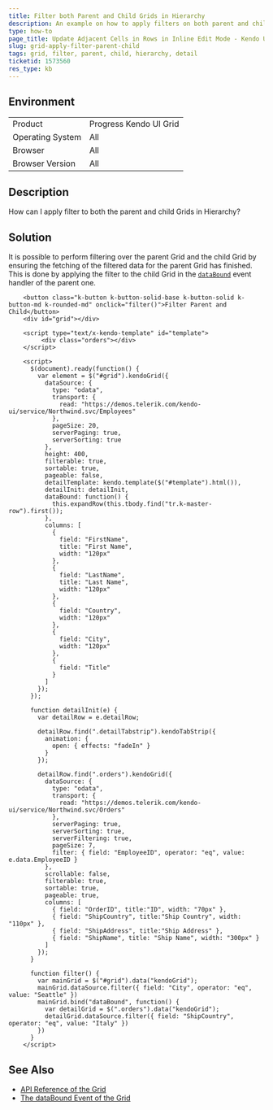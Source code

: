 ```yaml
---
title: Filter both Parent and Child Grids in Hierarchy
description: An example on how to apply filters on both parent and child Grids in Hierarchy.
type: how-to
page_title: Update Adjacent Cells in Rows in Inline Edit Mode - Kendo UI Grid for jQuery
slug: grid-apply-filter-parent-child
tags: grid, filter, parent, child, hierarchy, detail
ticketid: 1573560
res_type: kb
---
```


## Environment

<table>
 <tr>
  <td>Product</td>
  <td>Progress Kendo UI Grid</td>
 </tr>
 <tr>
  <td>Operating System</td>
  <td>All</td>
 </tr>
 <tr>
  <td>Browser</td>
  <td>All</td>
 </tr>
 <tr>
  <td>Browser Version</td>
  <td>All</td>
 </tr>
</table>

## Description

How can I apply filter to both the parent and child Grids in Hierarchy?

## Solution

It is possible to perform filtering over the parent Grid and the child Grid by ensuring the fetching of the filtered data for the parent Grid has finished. This is done by applying the filter to the child Grid in the [`dataBound`](/api/javascript/ui/grid/events/databound) event handler of the parent one.

```dojo
    <button class="k-button k-button-solid-base k-button-solid k-button-md k-rounded-md" onclick="filter()">Filter Parent and Child</button>
    <div id="grid"></div>

    <script type="text/x-kendo-template" id="template">
         <div class="orders"></div>
    </script>

    <script>
      $(document).ready(function() {
        var element = $("#grid").kendoGrid({
          dataSource: {
            type: "odata",
            transport: {
              read: "https://demos.telerik.com/kendo-ui/service/Northwind.svc/Employees"
            },
            pageSize: 20,
            serverPaging: true,
            serverSorting: true
          },
          height: 400,
          filterable: true,
          sortable: true,
          pageable: false,
          detailTemplate: kendo.template($("#template").html()),
          detailInit: detailInit,
          dataBound: function() {
            this.expandRow(this.tbody.find("tr.k-master-row").first());
          },
          columns: [
            {
              field: "FirstName",
              title: "First Name",
              width: "120px"
            },
            {
              field: "LastName",
              title: "Last Name",
              width: "120px"
            },
            {
              field: "Country",
              width: "120px"
            },
            {
              field: "City",
              width: "120px"
            },
            {
              field: "Title"
            }
          ]
        });
      });

      function detailInit(e) {
        var detailRow = e.detailRow;

        detailRow.find(".detailTabstrip").kendoTabStrip({
          animation: {
            open: { effects: "fadeIn" }
          }
        });

        detailRow.find(".orders").kendoGrid({
          dataSource: {
            type: "odata",
            transport: {
              read: "https://demos.telerik.com/kendo-ui/service/Northwind.svc/Orders"
            },
            serverPaging: true,
            serverSorting: true,
            serverFiltering: true,
            pageSize: 7,
            filter: { field: "EmployeeID", operator: "eq", value: e.data.EmployeeID }
          },
          scrollable: false,
          filterable: true,
          sortable: true,
          pageable: true,
          columns: [
            { field: "OrderID", title:"ID", width: "70px" },
            { field: "ShipCountry", title:"Ship Country", width: "110px" },
            { field: "ShipAddress", title:"Ship Address" },
            { field: "ShipName", title: "Ship Name", width: "300px" }
          ]
        });
      }

      function filter() {
        var mainGrid = $("#grid").data("kendoGrid");
        mainGrid.dataSource.filter({ field: "City", operator: "eq", value: "Seattle" })
        mainGrid.bind("dataBound", function() {
          var detailGrid = $(".orders").data("kendoGrid");
          detailGrid.dataSource.filter({ field: "ShipCountry", operator: "eq", value: "Italy" })
        })
      }
    </script>
```

## See Also

* [API Reference of the Grid](/api/javascript/ui/grid)
* [The dataBound Event of the Grid](https://docs.telerik.com/kendo-ui/api/javascript/ui/grid/events/databound)
